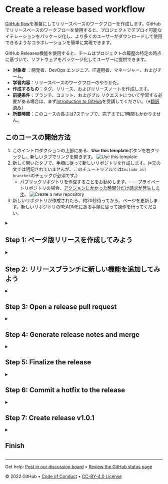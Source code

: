 
<!--
    The step and endstep markers will cause this 
    introduction content to be hidden once the 
    repository is created off the template
-->

# Create a release based workflow

<!--step0-->
[GitHub flow](https://guides.github.com/introduction/flow/)を基盤にしてリリースベースのワークフローを作成します。GitHubでリリースベースのワークフローを使用すると、プロジェクトでデプロイ可能なイテレーションをパッケージ化し、より多くのユーザーがダウンロードして使用できるようなコラボレーションを簡単に実現できます。

GitHub Releases機能を使用すると、チームはプロジェクトの履歴の特定の時点に基づいて、ソフトウェアをパッケージ化してユーザーに提供できます。

- **対象者** ：開発者、DevOps エンジニア、IT運用者、マネージャー、およびチーム。
- **学習内容**：リリースベースのワークフローのやりかた。
- **作成するもの**：タグ、リリース、およびリリースノートを作成します。
- **前提条件**：ブランチ、コミット、およびプル リクエストについて学習する必要がある場合は、まず[Introduction to GitHub](https://github.com/skills/introduction-to-github)を受講してください。（※[翻訳済み](../introduction-to-github/README.md)）
- **所要時間**：このコースの長さは7ステップで、完了までに1時間もかかりません。

## このコースの開始方法

1. このイントロダクションの上部にある、**Use this template**ボタンを右クリックし、新しいタブでリンクを開きます。
   ![Use this template](https://user-images.githubusercontent.com/1221423/169618716-fb17528d-f332-4fc5-a11a-eaa23562665e.png)
2. 新しく開いたタブで、手順に従って新しいリポジトリを作成します。(※元の文では明記されていませんが、このチュートリアルでは`Include all branches`のチェックが必須です。)
   - パブリックリポジトリを作成することをお勧めします。――プライベートリポジトリの場合、[アクションにかかった時間分だけ請求が発生します](https://docs.github.com/en/billing/managing-billing-for-github-actions/about-billing-for-github-actions)。
   ![Create a new repository](https://user-images.githubusercontent.com/1221423/169618722-406dc508-add4-4074-83f0-c7a7ad87f6f3.png)
3. 新しいリポジトリが作成されたら、約20秒待ってから、ページを更新します。新しいリポジトリのREADMEにある手順に従って操作を行ってください。
<!--endstep0-->

<!--Step 1-->
<details id=1 >
<summary><h2>Step 1: ベータ版リリースを作成してみよう</h2></summary>

### GitHub flowについて

[GitHub flow](https://guides.github.com/introduction/flow/)は、規則的なデプロイを伴うプロジェクト向けの、軽量のブランチベースのワークフローです。

![github-flow](https://user-images.githubusercontent.com/6351798/48032310-63842400-e114-11e8-8db0-06dc0504dcb5.png)

一部のプロジェクトは、継続的なデプロイにより、より頻繁にデプロイされることもあります。このようなプロジェクトでは、メインブランチに新しいコミットがあるたびに「リリース」とみなされるかもしれません。

しかし、プロジェクトによっては、このようなバージョンとリリースの取り扱いをせず、異なる構造に依存しているということもあります。

### バージョンについて

バージョンは、OS、アプリ、依存関係など、更新されるソフトウェアのさまざまな繰り返しの開発サイクルです。一般的な例は、Windowsなら「Windows 8.1」「Windows 10」、MacOSならば「macOS High Sierra」「macOS Mojave」といったものです。

開発者はコードを更新し、プロジェクトでバグのテストを実行します。その間、開発者は新しいコードやバグから保護するために特定のセキュリティを設定する場合があります。その後、テスト済みのコードを本番環境で使用できるようになります。チームはコードをバージョン管理し、エンドユーザーがインストールできるようにリリースします。

### ⌨️ Activity: 現在のコードベースのリリース作ってみよう
このステップでは、GitHubでこのリポジトリのリリースを作成します。

GitHubのリリースは、特定のコミットのことを指します。リリースには、Markdownファイルのリリースノートと、バイナリを添付して含めることができます。

大規模なリリースにリリースベースのワークフローを使用する前に、タグとリリースを作成しましょう。

1. 新しいブラウザー タブを開き、このタブの指示を読みながら、2 番目のタブの手順に取り組みます。
2. このリポジトリの**Releases**ページに移動します。
  - リポジトリの上部にある**Code**タブをクリックできます。次に、リポジトリの説明の下にあるナビゲーション バーを見つけて、**0 releases**をクリックします。(※GitHubのUI変更で場所や表示が変わっている。リリースが存在しないときはリリース数が表示されなくなったため、2022/08現在では、Codeページ=>画面右側のペインからReleasesをクリックしてリリースページを開くことができる)
3. **Create a new release**ボタンをクリックします
4. _Tag Version_ のフィールドで、番号を指定します。この場合、**v0.9**を使用します。ターゲットは**main**のままにしておいてください。(※GitHubのUI変更で変わっている。2022/08現在では、Tag Versionフィールドではなく、Chose a Tagのトグルダウンをクリックし、v0.9を入力欄に入力して、Create new tagで新しくタグを作成する)
5. 「最初のベータ版リリース(First beta release)」のように、リリースにタイトルを付けます。必要に応じて、リリースに簡単な説明を付けることもできます
6. ベータ版のリリースであるため、**This is a pre-release** の横にあるチェックボックスを選択します。
7. **Publish release**ボタンをクリックします
8. 約20秒待つと、次のステップのためにこのページが更新されます

</details>

<!--Step 2-->
<details id=2>
<summary><h2>Step 2: リリースブランチに新しい機能を追加してみよう</h2></summary>

### リリースマネジメント

将来のリリースの準備をするときは、タスクや機能以上のものを整理する必要があります。チームの明確なワークフローを作成し、作業が整理されていることを確認することが重要です。

リリースを管理する方法はいくつかあります。`production`, `dev`, `main`といった、存続期間の長いブランチを使用する場合もあれば、一部のチームは、シンプルな機能ブランチを利用し、メインブランチからリリースする場合もあります。

1つの戦略が別の戦略よりも優れているということはありません。ですが、GitHubでは、可能な限り、ブランチについて意識的に考え、存続期間の長いブランチを減らすことを推奨しています。

この演習では、リリースバージョンごとに1つの長期ブランチを利用する戦略を採用し、`release-v1.0`ブランチをリリースブランチとして使用します。

### 保護されたブランチ(Protected branches)
`main`ブランチと同様に、リリースブランチも保護することができます。これは、強制プッシュや誤った削除からブランチを保護できることを意味します。このリポジトリでは既に構成済です。

### 機能の追加
リリースは通常、数多くの小さな変更で構成されます。バグを把握していないため、バージョン アップデートの前にゲームで更新するいくつかの機能に焦点を当てます。

- ページの背景色を黒に更新する必要があります。
- テキストの色を緑に変えるお手伝いをします。

### ⌨️ Activity: `base.css`のアップデート

1. `release-v1.0`ブランチから新しいブランチを作成し、以下のように`base.css`内の`body`のCSS定義を変更します。これにより、ページの背景が黒に設定されます

```css
body {
    background-color: black;
}
```

2. プルリクエストのページを開き、`release-v1.0`を`base`の欄に、新たに追加した機能ブランチを`compare`の欄に入力して、新しくプルリクエストとしてオープンしてください。
3. プル リクエスト テンプレートに入力して、変更内容を説明します

### Merge the new feature to the release branch
Even with releases, the GitHub flow is still an important strategy for working with your team. It's a good idea to use short-lived branches for quick feature additions and bug fixes.

Merge this feature pull request so that you can open the release pull request as early as possible.

### :keyboard: Activity: Merge the pull request

1. Click **Merge pull request**, and delete your branch.
1. Wait about 20 seconds then refresh this page for the next step.

</details>

<!--Step 3-->
<details id=3>
<summary><h2>Step 3: Open a release pull request</h2></summary>

### Release branches and `main`

You should open a pull request between your release branch and main as early as possible. It might be open for a long time, and that's okay.

In general, the pull request description can include:
- A [reference to an issue](https://docs.github.com/en/articles/basic-writing-and-formatting-syntax/#mentioning-people-and-teams) that the pull request addresses.
- A description of the changes proposed in the pull request.
- [@mentions](https://docs.github.com/en/articles/basic-writing-and-formatting-syntax/#mentioning-people-and-teams) of the person or team responsible for reviewing proposed changes.

To expedite the creation of this pull request, I've added a pull request template to the repository. When you create a pull request, default text will automatically be displayed. This should help you identify and fill out all the necessary information. If you don't want to use the template content, just remove the text from the pull request and repace it with your pull request message.

### :keyboard: Activity: Open a release pull request
Let's make a new pull request comparing the `release-v1.0` branch to the `main` branch.

1. Open a new browser tab, and work on the steps in your second tab while you read the instructions in this tab
1. Open a **new pull request** with `base: main` and `compare: release-v1.0`
1. Ensure the title of your pull request is **Release v1.0**
1. Include a detailed pull request body, an example is below
    ```
    ## Description: 
    - Changed page background color to black.
    - Changed game text color to green.
    ```
1. Wait about 20 seconds then refresh this page for the next step

</details>

<!--Step 4-->
<details id=4>
<summary><h2>Step 4: Generate release notes and merge</h2></summary>

### Automatically generated release notes
[Automatically generated release notes](https://docs.github.com/en/repositories/releasing-projects-on-github/automatically-generated-release-notes) provide an automated alternative to manually writing release notes for your GitHub releases. With automatically generated release notes, you can quickly generate an overview of the contents of a release. Automatically generated release notes include a list of merged pull requests, a list of contributors to the release, and a link to a full changelog. You can also customize your release notes once they are generated.

### :keyboard: Activity: Generate release notes

1. In a separate tab, go to the **Releases** page for this repository.
    - _Tip: To reach this page, click the **Code** tab at the top of your repository. Then, find the navigation bar below the repository description, and click the **Releases** heading link_
1. Click the **Draft a new release** button
1. In the field for _Tag version_, specify `v1.0.0`
1. To the right of the tag dropdown, click the _Target_ dropddown and select the `release-v1.0` branch
    - _Tip: This is temporary in order to generate release notes based on the changes in this branch_
1. To the top right of the description text box, click **Generate release notes**
1. Review the release notes in the text box and customize the content if desired
1. Set the _Target_ branch back to the `main`, as this is the branch you want to create your tag on once the release branch is merged
1. Click **Save draft**

You can now [merge](https://docs.github.com/en/get-started/quickstart/github-glossary#merge) your pull request!

### :keyboard: Activity: Merge into main

1. In a separate tab, go to the **Pull requests** page for this repository.
1. Open your **Release v1.0** pull request
1. Click **Merge pull request**.
1. Wait about 20 seconds then refresh this page for the next step.

</details>

<!--Step 5-->
<details id=5>
<summary><h2>Step 5: Finalize the release</h2></summary>

### Finalizing releases

It's important to be aware of the information what will be visible in that release. In the pre-release, the version and commit messages are visible.

![image](https://user-images.githubusercontent.com/13326548/47883578-bdba7780-ddea-11e8-84b8-563e12f02ca6.png)

### Semantic versioning

Semantic versioning is a formal convention for specifying compatibility. It uses a three-part version number: **major version**; **minor version**; and **patch**.  Version numbers convey meaning about the underlying code and what has been modified. For example, versioning could be handled as follows:

| Code status  | Stage  | Rule  | Example version  |
|---|---|---|---|
| First release  | New product  | Start with 1.0.0  | 1.0.0  |
| Backward compatible fix  | Patch release  | Increment the third digit  | 1.0.1  |
| Backward compatible new feature  | Minor release  | Increment the middle digit and reset the last digit to zero  | 1.1.0  |
| Breaking updates | Major release | Increment the first digit and reset the middle and last digits to zero | 2.0.0 |

Check out this article on [Semantic versioning](https://semver.org/) to learn more.

### Finalize the release

Now let's change our recently automated release from _draft_ to _latest release_.

### :keyboard: Activity: Finalize release

1. In a separate tab, go to the **Releases** page for this repository
    - To reach this page, click the **Code** tab at the top of your repository. Then, find the navigation bar below the repository description, and click the **Releases** heading link
1. Click the **Edit** button next to your draft release
1. Click the **Draft a new release** button
1. Ensure the _Target_ branch is set to `main`
1. Click **Publish release**
1. Wait about 20 seconds then refresh this page for the next step

</details>

<!--Step 6-->
<details id=6>
<summary><h2>Step 6: Commit a hotfix to the release</h2></summary>

Notice that I didn't delete the branch? That's intentional.

Sometimes mistakes can happen with releases, and we'll want to be able to correct them on the same branch.

Now that your release is finalized, we have a confession to make. Somewhere in our recent update, I made a mistake and introduced a bug. Instead of changing the text colors to green, we changed the whole game background.

_Tip: Sometimes GitHub Pages takes a few minutes to update. Your page might not immediately show the recent updates you've made._

![image](https://user-images.githubusercontent.com/13326548/48045461-487dd800-e145-11e8-843c-b91a82213eb8.png)

"Hotfixes", or a quick fix to address a bug in software, are a normal part of development. Oftentimes you'll see application updates whose only description is "bug fixes".

When bugs come up after you release a version, you'll need to address them.

We've already created this branch and pull request. The suggested change will be merged into the main branch. Later we will `cherry-pick` the hotfix commits into the release branch.

Submit a hotfix by approving and merging the pull request.

### :keyboard: Activity: Merge the hotfix
1. In a separate tab, go to the **Pull requests** page and view the open pull request
1. Review the changes and approve the pull request
1. Click **Merge pull request**
1. Wait about 20 seconds then refresh this page for the next step

</details>

<!--Step 7-->
<details id=7>
<summary><h2>Step 7: Create release v1.0.1</h2></summary>

### A final release

You updated the source code, but users can't readily access your most recent changes. Prepare a new release, and distribute that release to the necessary channels.

### Create release v1.0.1

With descriptive pull requests and auto generated release notes, you don't have to spend a lot of time working on your release draft. Follow the steps below to create your new release, generate the release notes, and publish.

### :keyboard: Activity: Complete release

1. In a separate tab, go to to the **Releases** page for this repository
    - _Tip: To reach this page, click the **Code** tab at the top of your repository. Then, find the navigation bar below the repository description, and click the **Releases** heading link_
1. Click the **Draft a new release** button
1. Set the _Target_ branch to `main`
    - _Tip: Practice your semantic version syntax. What should the tag and title for this release be?_
1. To the top right of the description text box, click **Generate release notes**
1. Review the release notes in the text box and customize the content if desired
1. Click **Publish release**
1. Wait about 20 seconds then refresh this page for the next step

</details>

<details id=x>
<summary><h2>Finish</h2></summary>

### Congratulations friend, you've completed this course!

Here's a recap of all the tasks you've accomplished in your repository:

- Create a beta release.
- Add a new feature to the release branche.
- Open a release pull request
- Automate release notes.
- Merge and finalize the release branch.
- Commit a hotfix to the release.
- Create release v1.0.1.

### What's next?

- [We'd love to hear what you thought of this course](TBD-feedback-link).
- [Take another GitHub Skills course](https://github.com/skills).
- [Read the GitHub Getting Started docs](https://docs.github.com/en/get-started).
- To find projects to contribute to, check out [GitHub Explore](https://github.com/explore).

</details>

---

Get help: [Post in our discussion board](https://github.com/skills/.github/discussions) • [Review the GitHub status page](https://www.githubstatus.com/)

© 2022 GitHub • [Code of Conduct](https://www.contributor-covenant.org/version/2/1/code_of_conduct/code_of_conduct.md) • [CC-BY-4.0 License](https://creativecommons.org/licenses/by/4.0/legalcode)

